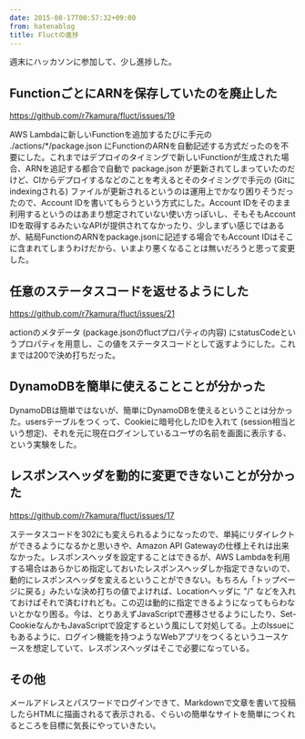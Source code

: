```yaml
---
date: 2015-08-17T00:57:32+09:00
from: hatenablog
title: Fluctの進捗
---
```


<p>週末にハッカソンに参加して、少し進捗した。</p>

<h2>FunctionごとにARNを保存していたのを廃止した</h2>

<p><a href="https://github.com/r7kamura/fluct/issues/19">https://github.com/r7kamura/fluct/issues/19</a></p>

<p>AWS Lambdaに新しいFunctionを追加するたびに手元の ./actions/*/package.json にFunctionのARNを自動記述する方式だったのを不要にした。これまではデプロイのタイミングで新しいFunctionが生成された場合、ARNを追記する都合で自動で package.json が更新されてしまっていたのだけど、CIからデプロイするなどのことを考えるとそのタイミングで手元の (Gitにindexingされる) ファイルが更新されるというのは運用上でかなり困りそうだったので、Account IDを書いてもらうという方式にした。Account IDをそのまま利用するというのはあまり想定されていない使い方っぽいし、そもそもAccount IDを取得するみたいなAPIが提供されてなかったり、少しまずい感じではあるが、結局FunctionのARNをpackage.jsonに記述する場合でもAccount IDはそこに含まれてしまうわけだから、いまより悪くなることは無いだろうと思って変更した。</p>

<h2>任意のステータスコードを返せるようにした</h2>

<p><a href="https://github.com/r7kamura/fluct/issues/21">https://github.com/r7kamura/fluct/issues/21</a></p>

<p>actionのメタデータ (package.jsonのfluctプロパティの内容) にstatusCodeというプロパティを用意し、この値をステータスコードとして返すようにした。これまでは200で決め打ちだった。</p>

<h2>DynamoDBを簡単に使えることことが分かった</h2>

<p>DynamoDBは簡単ではないが、簡単にDynamoDBを使えるということは分かった。usersテーブルをつくって、Cookieに暗号化したIDを入れて (session相当という想定)、それを元に現在ログインしているユーザの名前を画面に表示する、という実験をした。</p>

<h2>レスポンスヘッダを動的に変更できないことが分かった</h2>

<p><a href="https://github.com/r7kamura/fluct/issues/17">https://github.com/r7kamura/fluct/issues/17</a></p>

<p>ステータスコードを302にも変えられるようになったので、単純にリダイレクトができるようになるかと思いきや、Amazon API Gatewayの仕様上それは出来なかった。レスポンスヘッダを設定することはできるが、AWS Lambdaを利用する場合はあらかじめ指定しておいたレスポンスヘッダしか指定できないので、動的にレスポンスヘッダを変えるということができない。もちろん「トップページに戻る」みたいな決め打ちの値でよければ、Locationヘッダに "/" などを入れておけばそれで済むけれども。この辺は動的に指定できるようになってもらわないとかなり困る。今は、とりあえずJavaScriptで遷移させるようにしたり、Set-CookieなんかもJavaScriptで設定するという風にして対処してる。上のIssueにもあるように、ログイン機能を持つようなWebアプリをつくるというユースケースを想定していて、レスポンスヘッダはそこで必要になっている。</p>

<h2>その他</h2>

<p>メールアドレスとパスワードでログインできて、Markdownで文章を書いて投稿したらHTMLに描画されるて表示される、ぐらいの簡単なサイトを簡単につくれるところを目標に気長にやっていきたい。</p>

